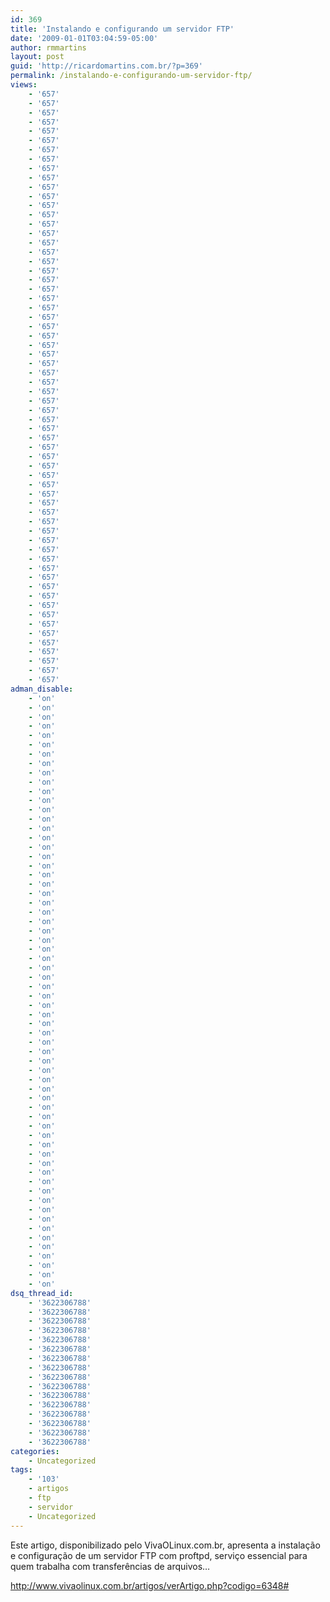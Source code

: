 ```yaml
---
id: 369
title: 'Instalando e configurando um servidor FTP'
date: '2009-01-01T03:04:59-05:00'
author: rmmartins
layout: post
guid: 'http://ricardomartins.com.br/?p=369'
permalink: /instalando-e-configurando-um-servidor-ftp/
views:
    - '657'
    - '657'
    - '657'
    - '657'
    - '657'
    - '657'
    - '657'
    - '657'
    - '657'
    - '657'
    - '657'
    - '657'
    - '657'
    - '657'
    - '657'
    - '657'
    - '657'
    - '657'
    - '657'
    - '657'
    - '657'
    - '657'
    - '657'
    - '657'
    - '657'
    - '657'
    - '657'
    - '657'
    - '657'
    - '657'
    - '657'
    - '657'
    - '657'
    - '657'
    - '657'
    - '657'
    - '657'
    - '657'
    - '657'
    - '657'
    - '657'
    - '657'
    - '657'
    - '657'
    - '657'
    - '657'
    - '657'
    - '657'
    - '657'
    - '657'
    - '657'
    - '657'
    - '657'
    - '657'
    - '657'
    - '657'
    - '657'
    - '657'
    - '657'
    - '657'
    - '657'
    - '657'
    - '657'
    - '657'
adman_disable:
    - 'on'
    - 'on'
    - 'on'
    - 'on'
    - 'on'
    - 'on'
    - 'on'
    - 'on'
    - 'on'
    - 'on'
    - 'on'
    - 'on'
    - 'on'
    - 'on'
    - 'on'
    - 'on'
    - 'on'
    - 'on'
    - 'on'
    - 'on'
    - 'on'
    - 'on'
    - 'on'
    - 'on'
    - 'on'
    - 'on'
    - 'on'
    - 'on'
    - 'on'
    - 'on'
    - 'on'
    - 'on'
    - 'on'
    - 'on'
    - 'on'
    - 'on'
    - 'on'
    - 'on'
    - 'on'
    - 'on'
    - 'on'
    - 'on'
    - 'on'
    - 'on'
    - 'on'
    - 'on'
    - 'on'
    - 'on'
    - 'on'
    - 'on'
    - 'on'
    - 'on'
    - 'on'
    - 'on'
    - 'on'
    - 'on'
    - 'on'
    - 'on'
    - 'on'
    - 'on'
    - 'on'
    - 'on'
    - 'on'
    - 'on'
dsq_thread_id:
    - '3622306788'
    - '3622306788'
    - '3622306788'
    - '3622306788'
    - '3622306788'
    - '3622306788'
    - '3622306788'
    - '3622306788'
    - '3622306788'
    - '3622306788'
    - '3622306788'
    - '3622306788'
    - '3622306788'
    - '3622306788'
    - '3622306788'
    - '3622306788'
categories:
    - Uncategorized
tags:
    - '103'
    - artigos
    - ftp
    - servidor
    - Uncategorized
---
```


Este artigo, disponibilizado pelo VivaOLinux.com.br, apresenta a instalação e configuração de um servidor FTP com proftpd, serviço essencial para quem trabalha com transferências de arquivos…

<http://www.vivaolinux.com.br/artigos/verArtigo.php?codigo=6348#>